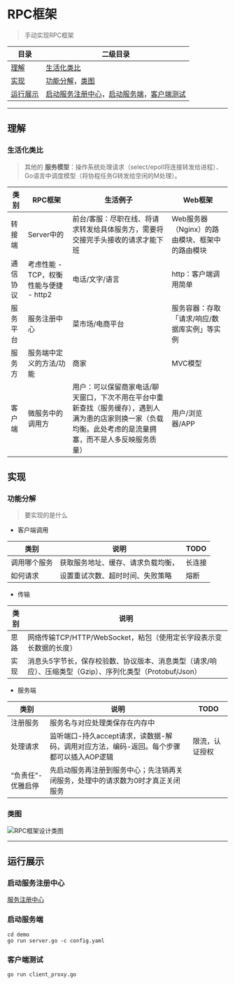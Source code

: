 # RPC框架
> 手动实现RPC框架

目录 |二级目录
---|---
[理解](#理解) |[生活化类比](#生活化类比)
[实现](#实现) |[功能分解](#功能分解)，[类图](#类图)
[运行展示](#运行展示) |[启动服务注册中心](#启动服务注册中心)，[启动服务端](#启动服务端)，[客户端测试](#客户端测试)

***

## 理解
### 生活化类比
> 其他的 **服务模型**：操作系统处理请求（select/epoll将连接转发给进程）、Go语言中调度模型（将协程任务G转发给空闲的M处理）。

类别|RPC框架|生活例子|Web框架
---|---|---|---
转接端 |Server中的 |前台/客服：尽职在线、将请求转发给具体服务方，需要将交接完手头接收的请求才能下班 |Web服务器（Nginx）的路由模块、框架中的路由模块
通信协议 |考虑性能 - TCP，权衡性能与便捷 - http2 |电话/文字/语言 |http：客户端调用简单
服务平台 |服务注册中心 |菜市场/电商平台 |服务容器：存取「请求/响应/数据库实例」等实例
服务方 |服务端中定义的方法/功能|商家|MVC模型
客户端 |微服务中的调用方|用户：可以保留商家电话/聊天窗口，下次不用在平台中重新查找（服务缓存），遇到人满为患的店家则换一家（负载均衡。此处考虑的是流量拥塞，而不是人多反映服务质量）|用户/浏览器/APP

## 实现
### 功能分解
> 要实现的是什么
- 客户端调用

类别|说明|TODO
---|---|---
调用哪个服务	|获取服务地址、缓存、请求负载均衡，	|长连接
如何请求	|设置重试次数、超时时间、失败策略	|熔断

- 传输

类别|说明
---|---
思路	|网络传输TCP/HTTP/WebSocket，粘包（使用定长字段表示变长数据的长度）
实现	|消息头5字节长，保存校验数、协议版本、消息类型（请求/响应）、压缩类型（Gzip）、序列化类型（Protobuf/Json）

- 服务端

类别|说明|TODO
---|---|---
注册服务	|服务名与对应处理类保存在内存中	
处理请求	|监听端口-持久accept请求，读数据-解码，调用对应方法，编码-返回。每个步骤都可以插入AOP逻辑	|限流，认证授权
“负责任”-优雅启停	|先启动服务再注册到服务中心；先注销再关闭服务，处理中的请求数为0时才真正关闭服务	

### 类图
![RPC框架设计类图](https://i.imgtg.com/2023/05/27/OoNSag.jpg)

***

## 运行展示
### 启动服务注册中心
[服务注册中心](https://github.com/dingqing/registry)
### 启动服务端
```
cd demo
go run server.go -c config.yaml
```
### 客户端测试
```
go run client_proxy.go
```
